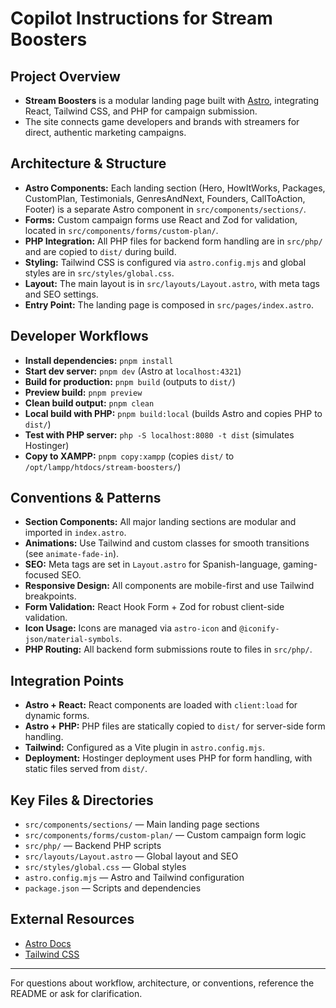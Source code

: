# Copilot Instructions for Stream Boosters

## Project Overview
- **Stream Boosters** is a modular landing page built with [Astro](https://astro.build/), integrating React, Tailwind CSS, and PHP for campaign submission.
- The site connects game developers and brands with streamers for direct, authentic marketing campaigns.

## Architecture & Structure
- **Astro Components:** Each landing section (Hero, HowItWorks, Packages, CustomPlan, Testimonials, GenresAndNext, Founders, CallToAction, Footer) is a separate Astro component in `src/components/sections/`.
- **Forms:** Custom campaign forms use React and Zod for validation, located in `src/components/forms/custom-plan/`.
- **PHP Integration:** All PHP files for backend form handling are in `src/php/` and are copied to `dist/` during build.
- **Styling:** Tailwind CSS is configured via `astro.config.mjs` and global styles are in `src/styles/global.css`.
- **Layout:** The main layout is in `src/layouts/Layout.astro`, with meta tags and SEO settings.
- **Entry Point:** The landing page is composed in `src/pages/index.astro`.

## Developer Workflows
- **Install dependencies:** `pnpm install`
- **Start dev server:** `pnpm dev` (Astro at `localhost:4321`)
- **Build for production:** `pnpm build` (outputs to `dist/`)
- **Preview build:** `pnpm preview`
- **Clean build output:** `pnpm clean`
- **Local build with PHP:** `pnpm build:local` (builds Astro and copies PHP to `dist/`)
- **Test with PHP server:** `php -S localhost:8080 -t dist` (simulates Hostinger)
- **Copy to XAMPP:** `pnpm copy:xampp` (copies `dist/` to `/opt/lampp/htdocs/stream-boosters/`)

## Conventions & Patterns
- **Section Components:** All major landing sections are modular and imported in `index.astro`.
- **Animations:** Use Tailwind and custom classes for smooth transitions (see `animate-fade-in`).
- **SEO:** Meta tags are set in `Layout.astro` for Spanish-language, gaming-focused SEO.
- **Responsive Design:** All components are mobile-first and use Tailwind breakpoints.
- **Form Validation:** React Hook Form + Zod for robust client-side validation.
- **Icon Usage:** Icons are managed via `astro-icon` and `@iconify-json/material-symbols`.
- **PHP Routing:** All backend form submissions route to files in `src/php/`.

## Integration Points
- **Astro + React:** React components are loaded with `client:load` for dynamic forms.
- **Astro + PHP:** PHP files are statically copied to `dist/` for server-side form handling.
- **Tailwind:** Configured as a Vite plugin in `astro.config.mjs`.
- **Deployment:** Hostinger deployment uses PHP for form handling, with static files served from `dist/`.

## Key Files & Directories
- `src/components/sections/` — Main landing page sections
- `src/components/forms/custom-plan/` — Custom campaign form logic
- `src/php/` — Backend PHP scripts
- `src/layouts/Layout.astro` — Global layout and SEO
- `src/styles/global.css` — Global styles
- `astro.config.mjs` — Astro and Tailwind configuration
- `package.json` — Scripts and dependencies

## External Resources
- [Astro Docs](https://docs.astro.build)
- [Tailwind CSS](https://tailwindcss.com)

---

For questions about workflow, architecture, or conventions, reference the README or ask for clarification.
